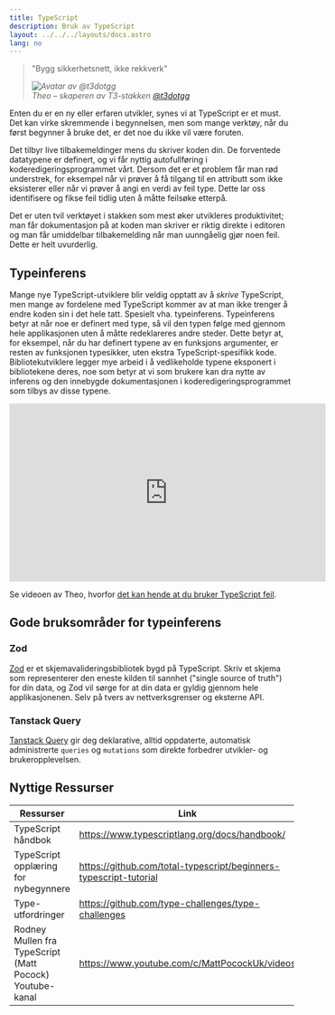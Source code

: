 ```yaml
---
title: TypeScript
description: Bruk av TypeScript
layout: ../../../layouts/docs.astro
lang: no
---
```


<blockquote className="w-full relative border-l-4 italic bg-t3-purple-200 dark:text-t3-purple-50 text-zinc-900 dark:bg-t3-purple-300/20 p-2 rounded-md text-sm my-3 border-neutral-500 quote">
  <div className="relative w-fit flex items-center justify-center p-1">
    <p className="mb-4 text-lg">
      <span aria-hidden="true">&quot;</span>Bygg sikkerhetsnett, ikke rekkverk<span aria-hidden="true">&quot;</span>
    </p>
  </div>
<cite className="flex items-center justify-end pr-4 pb-2">
  <img
      alt="Avatar av @t3dotgg"
      className="w-12 rounded-full bg-neutral-500 [margin-inline-end:16px]"
      src="/images/theo_300x300.webp"
    />
    <div className="flex flex-col items-start not-italic">
      <span className="text-sm font-semibold">Theo – skaperen av T3-stakken</span>
      <a
        href="https://twitter.com/t3dotgg"
        target="_blank"
        rel="noopener noreferrer"
        className="text-sm"
      >
        @t3dotgg
      </a>
    </div>
  </cite>
</blockquote>

Enten du er en ny eller erfaren utvikler, synes vi at TypeScript er et must. Det kan virke skremmende i begynnelsen, men som mange verktøy, når du først begynner å bruke det, er det noe du ikke vil være foruten.

Det tilbyr live tilbakemeldinger mens du skriver koden din. De forventede datatypene er definert, og vi får nyttig autofullføring i koderedigeringsprogrammet vårt. Dersom det er et problem får man rød understrek, for eksempel når vi prøver å få tilgang til en attributt som ikke eksisterer eller når vi prøver å angi en verdi av feil type. Dette lar oss identifisere og fikse feil tidlig uten å måtte feilsøke etterpå.

Det er uten tvil verktøyet i stakken som mest øker utvikleres produktivitet; man får dokumentasjon på at koden man skriver er riktig direkte i editoren og man får umiddelbar tilbakemelding når man uunngåelig gjør noen feil. Dette er helt uvurderlig.

## Typeinferens

Mange nye TypeScript-utviklere blir veldig opptatt av å _skrive_ TypeScript, men mange av fordelene med TypeScript kommer av at man ikke trenger å endre koden sin i det hele tatt. Spesielt vha. typeinferens. Typeinferens betyr at når noe er definert med type, så vil den typen følge med gjennom hele applikasjonen uten å måtte redeklareres andre steder. Dette betyr at, for eksempel, når du har definert typene av en funksjons argumenter, er resten av funksjonen typesikker, uten ekstra TypeScript-spesifikk kode. Bibliotekutviklere legger mye arbeid i å vedlikeholde typene eksponert i bibliotekene deres, noe som betyr at vi som brukere kan dra nytte av inferens og den innebygde dokumentasjonen i koderedigeringsprogrammet som tilbys av disse typene.

<div class="embed">
<iframe width="560" height="315" src="https://www.youtube.com/embed/RmGHnYUqQ4k" title="You might be using Typescript wrong" frameborder="0" allow="accelerometer; autoplay; clipboard-write; encrypted-media; gyroscope; picture-in-picture" allowfullscreen></iframe>
</div>

Se videoen av Theo, hvorfor [det kan hende at du bruker TypeScript feil](https://www.youtube.com/watch?v=RmGHnYUqQ4k).

## Gode bruksområder for typeinferens

### Zod

[Zod](https://github.com/colinhacks/zod) er et skjemavalideringsbibliotek bygd på TypeScript. Skriv et skjema som representerer den eneste kilden til sannhet ("single source of truth") for din data, og Zod vil sørge for at din data er gyldig gjennom hele applikasjonenen. Selv på tvers av nettverksgrenser og eksterne API.

### Tanstack Query

[Tanstack Query](https://tanstack.com/query/v4/) gir deg deklarative, alltid oppdaterte, automatisk administrerte `queries` og `mutations` som direkte forbedrer utvikler- og brukeropplevelsen.

## Nyttige Ressurser

| Ressurser                                                | Link                                                              |
| -------------------------------------------------------- | ----------------------------------------------------------------- |
| TypeScript håndbok                                       | https://www.typescriptlang.org/docs/handbook/                     |
| TypeScript opplæring for nybegynnere                     | https://github.com/total-typescript/beginners-typescript-tutorial |
| Type-utfordringer                                        | https://github.com/type-challenges/type-challenges                |
| Rodney Mullen fra TypeScript (Matt Pocock) Youtube-kanal | https://www.youtube.com/c/MattPocockUk/videos                     |
